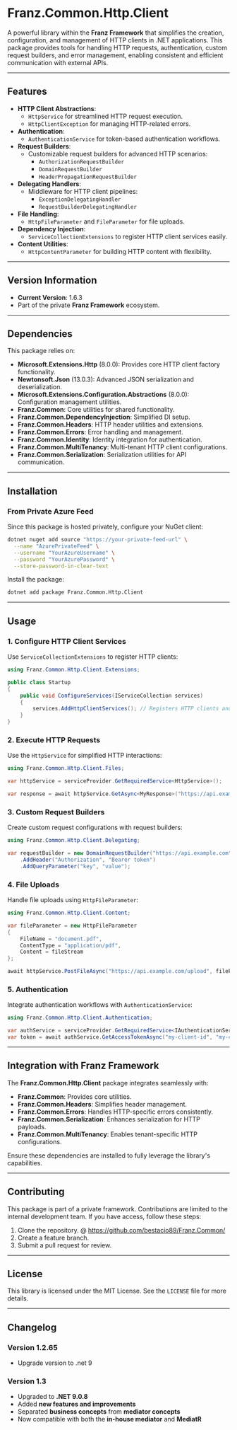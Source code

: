 # **Franz.Common.Http.Client**

A powerful library within the **Franz Framework** that simplifies the creation, configuration, and management of HTTP clients in .NET applications. This package provides tools for handling HTTP requests, authentication, custom request builders, and error management, enabling consistent and efficient communication with external APIs.

---

## **Features**

- **HTTP Client Abstractions**:
  - `HttpService` for streamlined HTTP request execution.
  - `HttpClientException` for managing HTTP-related errors.
- **Authentication**:
  - `AuthenticationService` for token-based authentication workflows.
- **Request Builders**:
  - Customizable request builders for advanced HTTP scenarios:
    - `AuthorizationRequestBuilder`
    - `DomainRequestBuilder`
    - `HeaderPropagationRequestBuilder`
- **Delegating Handlers**:
  - Middleware for HTTP client pipelines:
    - `ExceptionDelegatingHandler`
    - `RequestBuilderDelegatingHandler`
- **File Handling**:
  - `HttpFileParameter` and `FileParameter` for file uploads.
- **Dependency Injection**:
  - `ServiceCollectionExtensions` to register HTTP client services easily.
- **Content Utilities**:
  - `HttpContentParameter` for building HTTP content with flexibility.

---

## **Version Information**

- **Current Version**: 1.6.3
- Part of the private **Franz Framework** ecosystem.

---

## **Dependencies**

This package relies on:
- **Microsoft.Extensions.Http** (8.0.0): Provides core HTTP client factory functionality.
- **Newtonsoft.Json** (13.0.3): Advanced JSON serialization and deserialization.
- **Microsoft.Extensions.Configuration.Abstractions** (8.0.0): Configuration management utilities.
- **Franz.Common**: Core utilities for shared functionality.
- **Franz.Common.DependencyInjection**: Simplified DI setup.
- **Franz.Common.Headers**: HTTP header utilities and extensions.
- **Franz.Common.Errors**: Error handling and management.
- **Franz.Common.Identity**: Identity integration for authentication.
- **Franz.Common.MultiTenancy**: Multi-tenant HTTP client configurations.
- **Franz.Common.Serialization**: Serialization utilities for API communication.

---

## **Installation**

### **From Private Azure Feed**
Since this package is hosted privately, configure your NuGet client:

```bash
dotnet nuget add source "https://your-private-feed-url" \
  --name "AzurePrivateFeed" \
  --username "YourAzureUsername" \
  --password "YourAzurePassword" \
  --store-password-in-clear-text
```

Install the package:

```bash
dotnet add package Franz.Common.Http.Client  
```

---

## **Usage**

### **1. Configure HTTP Client Services**

Use `ServiceCollectionExtensions` to register HTTP clients:

```csharp
using Franz.Common.Http.Client.Extensions;

public class Startup
{
    public void ConfigureServices(IServiceCollection services)
    {
        services.AddHttpClientServices(); // Registers HTTP clients and related services
    }
}
```

### **2. Execute HTTP Requests**

Use the `HttpService` for simplified HTTP interactions:

```csharp
using Franz.Common.Http.Client.Files;

var httpService = serviceProvider.GetRequiredService<HttpService>();

var response = await httpService.GetAsync<MyResponse>("https://api.example.com/resource");
```

### **3. Custom Request Builders**

Create custom request configurations with request builders:

```csharp
using Franz.Common.Http.Client.Delegating;

var requestBuilder = new DomainRequestBuilder("https://api.example.com")
    .AddHeader("Authorization", "Bearer token")
    .AddQueryParameter("key", "value");
```

### **4. File Uploads**

Handle file uploads using `HttpFileParameter`:

```csharp
using Franz.Common.Http.Client.Content;

var fileParameter = new HttpFileParameter
{
    FileName = "document.pdf",
    ContentType = "application/pdf",
    Content = fileStream
};

await httpService.PostFileAsync("https://api.example.com/upload", fileParameter);
```

### **5. Authentication**

Integrate authentication workflows with `AuthenticationService`:

```csharp
using Franz.Common.Http.Client.Authentication;

var authService = serviceProvider.GetRequiredService<IAuthenticationService>();
var token = await authService.GetAccessTokenAsync("my-client-id", "my-client-secret");
```

---

## **Integration with Franz Framework**

The **Franz.Common.Http.Client** package integrates seamlessly with:
- **Franz.Common**: Provides core utilities.
- **Franz.Common.Headers**: Simplifies header management.
- **Franz.Common.Errors**: Handles HTTP-specific errors consistently.
- **Franz.Common.Serialization**: Enhances serialization for HTTP payloads.
- **Franz.Common.MultiTenancy**: Enables tenant-specific HTTP configurations.

Ensure these dependencies are installed to fully leverage the library's capabilities.

---

## **Contributing**

This package is part of a private framework. Contributions are limited to the internal development team. If you have access, follow these steps:
1. Clone the repository. @ https://github.com/bestacio89/Franz.Common/
2. Create a feature branch.
3. Submit a pull request for review.

---

## **License**

This library is licensed under the MIT License. See the `LICENSE` file for more details.

---

## **Changelog**

### Version 1.2.65
- Upgrade version to .net 9

### Version 1.3
- Upgraded to **.NET 9.0.8**
- Added **new features and improvements**
- Separated **business concepts** from **mediator concepts**
- Now compatible with both the **in-house mediator** and **MediatR**
